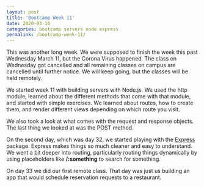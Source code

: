 ```yaml
---
layout: post
title: 'Bootcamp Week 11'
date: 2020-03-16
categories: bootcamp servers node express 
permalink: /bootcamp-week-11/
---
```


This was another long week. We were supposed to finish the week this past Wednesday March 11, but the Corona Virus happened. The class on Wednesday got cancelled and all remaining classes on campus are cancelled until further notice.  We will keep going, but the classes will be held remotely. 

We started week 11 with building servers with Node.js. We used the http module, learned about the different methods that come with that module, and started with simple exercises. We learned about routes, how to create them, and render different views depending on which route you visit. 

We also took a look at what comes with the request and response objects. The last thing we looked at was the POST method. 

On the second day, which was day 32, we started playing with the [Express](https://expressjs.com/) package. Express makes things so much cleaner and easy to understand. We went a bit deeper into routing, particularly routing things dynamically by using placeholders like **/:something** to search for something. 

On day 33 we did our first remote class. That day was just us building an app that would schedule reservation requests to a restaurant.  
